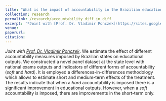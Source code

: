 ```yaml
---
title: "What is the impact of accountability in the Brazilian educational system? A differences-in-differences approach." 
collection: research
permalink: /research/accountability_diff_in_diff
excerpt: '*Joint with [Prof. Dr. Vladimir Ponczek](https://sites.google.com/site/vponczek/)*. We estimate the effect of different accountability measures imposed by Brazilian states on educational outputs. We constructed a novel panel dataset at the state level with national exams outputs and indicators of different forms of accountability (*soft* and *hard*). It is employed a differences-in-differences methodology which allows to estimate short and medium-term effects of the treatment. The results indicate that when a *hard* accountability is imposed there is a significant improvement in educational outputs. However, when a *soft* accountability is imposed, there are improvements in the short-term only.'
venue: 
paperurl: 
citation: 
---
```

*Joint with [Prof. Dr. Vladimir Ponczek](https://sites.google.com/site/vponczek/)*.
We estimate the effect of different accountability measures imposed by Brazilian states on educational outputs. We constructed a novel panel dataset at the state level with national exams outputs and indicators of different forms of accountability (*soft* and *hard*). It is employed a differences-in-differences methodology which allows to estimate short and medium-term effects of the treatment. The results indicate that when a *hard* accountability is imposed there is a significant improvement in educational outputs. However, when a *soft* accountability is imposed, there are improvements in the short-term only.
